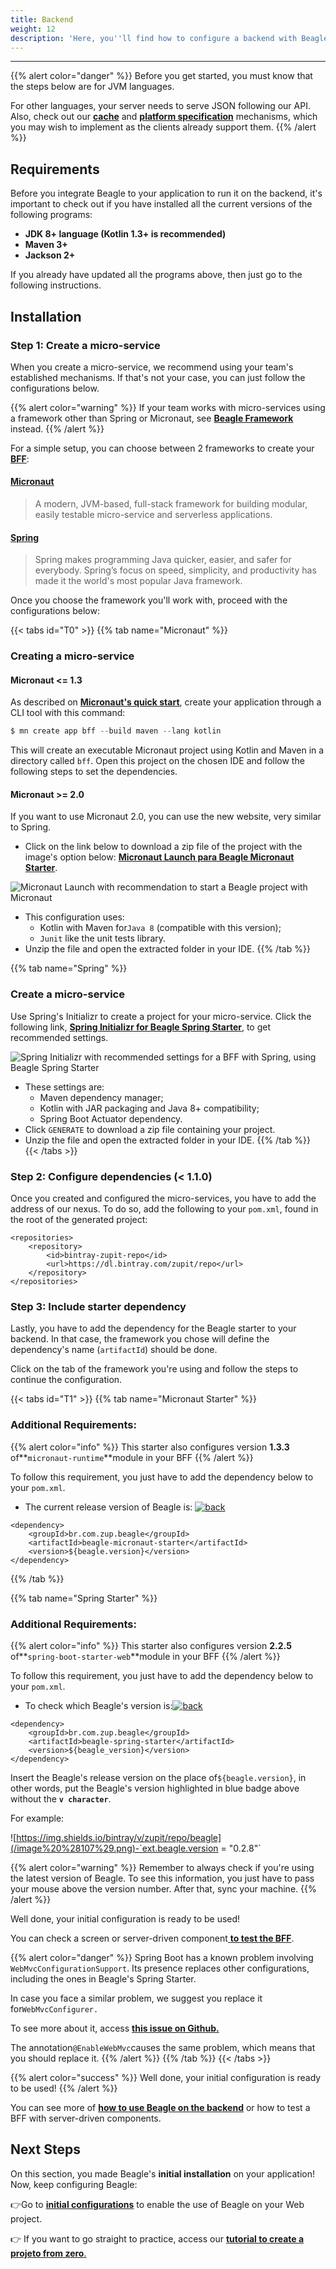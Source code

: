 ```yaml
---
title: Backend
weight: 12
description: 'Here, you''ll find how to configure a backend with Beagle.'
---
```


---

{{% alert color="danger" %}}
Before you get started, you must know that the steps below are for JVM languages. 

For other languages, your server needs to serve JSON following our API. Also, check out our [**cache**](/docs/resources/cache/) and [**platform specification**](/docs/resources/components/platform-sorting) mechanisms, which you may wish to implement as the clients already support them.
{{% /alert %}}

## Requirements 

Before you integrate Beagle to your application to run it on the backend, it's important to check out if you have installed all the current versions of the following programs:

* **JDK 8+ language \(Kotlin 1.3+ is recommended\)**
* **Maven 3+**
* **Jackson 2+**

If you already have updated all the programs above, then just go to the following instructions.

## Installation

### Step 1: Create a micro-service

When you create a micro-service, we recommend using your team's established mechanisms. If that's not your case, you can just follow the configurations below. 

{{% alert color="warning" %}}
If your team works with micro-services using a framework other than Spring or Micronaut, see [**Beagle Framework**](/docs/resources/customization/beagle-for-backend/beagle-framework) instead.
{{% /alert %}}

For a simple setup, you can choose between 2 frameworks to create your [**BFF**](/docs/key-concepts#backend-for-frontend): 

#### [Micronaut](https://micronaut.io/) 

> A modern, JVM-based, full-stack framework for building modular, easily testable micro-service and serverless applications.

#### [Spring](https://spring.io/)

> Spring makes programming Java quicker, easier, and safer for everybody. Spring’s focus on speed, simplicity, and productivity has made it the world's most popular Java framework.

Once you choose the framework you'll work with, proceed with the configurations below:

{{< tabs id="T0" >}}
{{% tab name="Micronaut" %}}
### Creating a micro-service

#### Micronaut &lt;= 1.3

As described on [**Micronaut's quick start**](https://docs.micronaut.io/1.3.3/guide/index.html#quickStart), create your application through a CLI tool with this command: 

```kotlin
$ mn create app bff --build maven --lang kotlin
```

This will create an executable Micronaut project using Kotlin and Maven in a directory called `bff`. Open this project on the chosen IDE and follow the following steps to set the dependencies.

#### Micronaut &gt;= 2.0

If you want to use Micronaut 2.0, you can use the new website, very similar to Spring. 

* Click on the link below to download a zip file of the project with the image's option below:  [**Micronaut Launch para Beagle Micronaut Starter**](https://launch.micronaut.io/create/DEFAULT/com.example.bff?lang=kotlin&build=maven&test=junit&javaVersion=JDK_8).

![Micronaut Launch with recommendation to start a Beagle project with Micronaut](/image%20%28108%29.png)

* This configuration uses: 
  * Kotlin with Maven for`Java 8` \(compatible with this version\);
  * `Junit` like the unit tests library. 
* Unzip the file and open the extracted folder in your IDE.
{{% /tab %}}

{{% tab name="Spring" %}}
### Create a micro-service

Use Spring's Initializr to create a project for your micro-service. Click the following link, [**Spring Initializr for Beagle Spring Starter**](https://start.spring.io/#!type=maven-project&language=kotlin&packaging=jar&jvmVersion=1.8&groupId=com.example&artifactId=bff&name=bff&description=Demo%20project%20for%20Beagle%20BFF%20using%20Spring%20Boot&packageName=com.example.bff&dependencies=actuator),  to get recommended settings.

![Spring Initializr with recommended settings for a BFF with Spring, using Beagle Spring Starter](/image%20%288%29.png)

* These settings are: 
  * Maven dependency manager;
  * Kotlin with JAR packaging and Java 8+ compatibility;
  * Spring Boot Actuator dependency.
* Click `GENERATE` to download a zip file containing your project.
* Unzip the file and open the extracted folder in your IDE.
{{% /tab %}}
{{< /tabs >}}

### Step 2: Configure dependencies \(&lt; 1.1.0\)

Once you created and configured the micro-services, you have to add the address of our nexus. To do so, add the following to your `pom.xml`, found in the root of the generated project:


```markup
<repositories>
    <repository>
        <id>bintray-zupit-repo</id>
        <url>https://dl.bintray.com/zupit/repo</url>
    </repository>
</repositories>
```


### Step 3: Include starter dependency

Lastly, you have to add the dependency for the Beagle starter to your backend. In that case, the framework you chose will define the dependency's name \(`artifactId`\) should be done.

Click on the tab of the framework you're using and follow the steps to continue the configuration.

{{< tabs id="T1" >}}
{{% tab name="Micronaut Starter" %}}
### Additional Requirements:

{{% alert color="info" %}}
This starter also configures version **1.3.3** of**`micronaut-runtime`**module in your BFF
{{% /alert %}}

To follow this requirement, you just have to add the dependency below to your `pom.xml`. 

* The current release version of Beagle is: [![back](https://camo.githubusercontent.com/27998a386042ecb2cae7b9f09ae159bd07c935bd/68747470733a2f2f696d672e736869656c64732e696f2f6d6176656e2d63656e7472616c2f762f62722e636f6d2e7a75702e626561676c652f6672616d65776f726b)](https://mvnrepository.com/artifact/br.com.zup.beagle/framework)


```markup
<dependency>
	<groupId>br.com.zup.beagle</groupId>
	<artifactId>beagle-micronaut-starter</artifactId>
	<version>${beagle.version}</version>
</dependency>
```

{{% /tab %}}

{{% tab name="Spring Starter" %}}
### Additional Requirements:

{{% alert color="info" %}}
This starter also configures version **2.2.5** of**`spring-boot-starter-web`**module in your BFF
{{% /alert %}}

To follow this requirement, you just have to add the dependency below to your `pom.xml`. 

* To check which Beagle's version is:[![back](https://camo.githubusercontent.com/27998a386042ecb2cae7b9f09ae159bd07c935bd/68747470733a2f2f696d672e736869656c64732e696f2f6d6176656e2d63656e7472616c2f762f62722e636f6d2e7a75702e626561676c652f6672616d65776f726b)](https://mvnrepository.com/artifact/br.com.zup.beagle/framework)


```markup
<dependency>
	<groupId>br.com.zup.beagle</groupId>
	<artifactId>beagle-spring-starter</artifactId>
	<version>${beagle_version}</version>
</dependency>
```


Insert the Beagle's release version on the place of`${beagle.version}`, in other words, put the Beagle's version highlighted in blue badge above without the **`v character`**.

For example:

![https://img.shields.io/bintray/v/zupit/repo/beagle](/image%20%28107%29.png)-`ext.beagle.version = "0.2.8"`

{{% alert color="warning" %}}
Remember to always check if you're using the latest version of Beagle. To see this information, you just have to pass your mouse above the version number. After that, sync your machine.
{{% /alert %}}

Well done, your initial configuration is ready to be used! 

You can check a screen or server-driven component[ **to test the BFF**](/docs/get-started/using-beagle/). 

{{% alert color="danger" %}}
Spring Boot has a known problem involving `WebMvcConfigurationSupport`. Its presence replaces other configurations, including the ones in Beagle's Spring Starter.

In case you face a similar problem, we suggest you replace it for`WebMvcConfigurer.`   
  
To see more about it, access [**this issue on Github.**](https://github.com/spring-projects/spring-boot/issues/12751)
  
The annotation`@EnableWebMvc`causes the same problem, which means that you should replace it.
{{% /alert %}}
{{% /tab %}}
{{< /tabs >}}

{{% alert color="success" %}}
Well done, your initial configuration is ready to be used! 
{{% /alert %}}

You can see more of [**how to use Beagle on the backend**](/docs/get-started/using-beagle/backend) or how to test a BFF with server-driven components.

## **Next Steps** 

On this section, you made Beagle's **initial installation** on your application!  
Now, keep configuring Beagle:

👉Go to [**initial configurations**](/docs/get-started/using-beagle/backend) to enable the use of Beagle on your Web project.

👉 If you want to go straight to practice, access our [**tutorial to create a projeto from zero**.](/docs/get-started/creating-a-project-from-scratch/case-backend)
